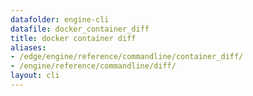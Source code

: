 ```yaml
---
datafolder: engine-cli
datafile: docker_container_diff
title: docker container diff
aliases:
- /edge/engine/reference/commandline/container_diff/
- /engine/reference/commandline/diff/
layout: cli
---
```


<!--
This page is automatically generated from Docker's source code. If you want to
suggest a change to the text that appears here, open a ticket or pull request
in the source repository on GitHub:

https://github.com/docker/cli
-->
